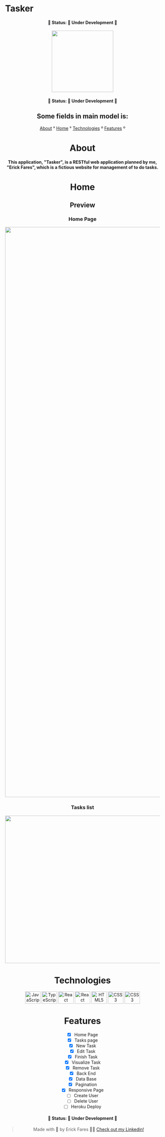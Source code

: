 # Tasker

<h4 align="center">
  🚧 Status: 🚀 Under Development 🚧
</h4>

<div align="center">
    <img src="https://user-images.githubusercontent.com/79349878/154021284-5af587be-9957-4f61-af4f-bbe9cfb824db.png" height="200" width="200">

<h4 align="center">
  🚧 Status: 🚀 Under Development 🚧
</h4>

## Some fields in main model is:

<p align="center">
  <a href="#about">About</a> °
  <a href="#home">Home</a> °
  <a href="#technologies">Technologies</a> º
  <a href="#features">Features</a> º
</p>

# About

#### This application, "Tasker", is a RESTful web application planned by me, "Erick Fares", which is a fictious website for management of to do tasks.

# Home
## Preview
### Home Page
<div align="center">
  <img src="https://user-images.githubusercontent.com/79349878/154784790-8ac28787-2784-454d-8d8b-2d1d8294ef6f.gif" height="1855" width="1085">
</div>

### Tasks list
<div align="center">
  <img src="https://user-images.githubusercontent.com/79349878/154784754-66ccd8bd-d634-4173-a4ed-410367f6621d.png" height="480" width="640">
</div>

# Technologies

<div align="center">
  <img align="center" alt="JavaScript" height="40" width="50" src="https://cdn.jsdelivr.net/gh/devicons/devicon/icons/react/react-original.svg" />
  <img align="center" alt="TypeScript" height="40" width="50" src="https://cdn.jsdelivr.net/gh/devicons/devicon/icons/typescript/typescript-plain.svg" />
  <img align="center" alt="React" height="40" width="50" src="https://cdn.jsdelivr.net/gh/devicons/devicon/icons/nodejs/nodejs-original.svg" />
  <img align="center" alt="React" height="40" width="50" src="https://cdn.jsdelivr.net/gh/devicons/devicon/icons/postgresql/postgresql-original.svg" />
  <img align="center" alt="HTML5" height="40" width="50" src="https://cdn.jsdelivr.net/gh/devicons/devicon/icons/html5/html5-plain-wordmark.svg"/>
  <img align="center" alt="CSS3" height="40" width="50" src="https://cdn.jsdelivr.net/gh/devicons/devicon/icons/css3/css3-plain-wordmark.svg"/>
  <img align="center" alt="CSS3" height="40" width="50" src="https://cdn.jsdelivr.net/gh/devicons/devicon/icons/bootstrap/bootstrap-original.svg" />
 </div>

 # Features
+ [x] Home Page
+ [x] Tasks page
+ [x] New Task
+ [x] Edit Task
+ [x] Finish Task
+ [x] Visualize Task
+ [x] Remove Task
+ [x] Back End
+ [x] Data Base
+ [x] Pagination
+ [x] Responsive Page
+ [ ] Create User
+ [ ] Delete User
+ [ ] Heroku Deploy

<h4 align="center">
  🚧 Status: 🚀 Under Development 🚧
</h4>

> Made with 💜 by Erick Fares 👨‍💻 <a href="https://www.linkedin.com/in/erick-fares-3941a0207/" target="_blank">Check out my Linkedin!</a>
